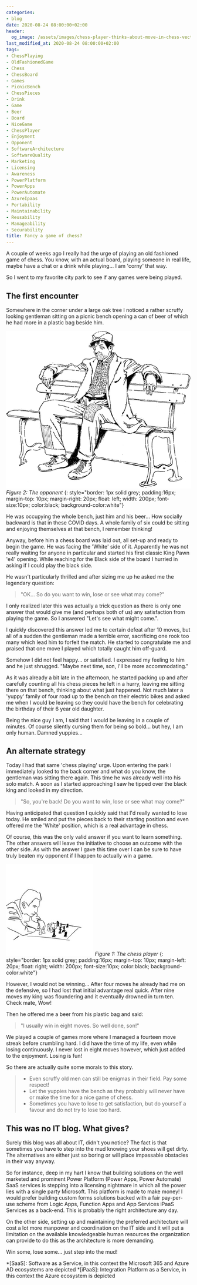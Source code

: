 ```yaml
---
categories:
- blog
date: 2020-08-24 08:00:00+02:00
header:
  og_image: /assets/images/chess-player-thinks-about-move-in-chess-vector-25152554.jpg
last_modified_at: 2020-08-24 08:00:00+02:00
tags:
- ChessPlaying
- OldFashionedGame
- Chess
- ChessBoard
- Games
- PicnicBench
- ChessPieces
- Drink
- Game
- Beer
- Board
- NiceGame
- ChessPlayer
- Enjoyment
- Opponent
- SoftwareArchitecture
- SoftwareQuality
- Marketing
- Licensing
- Awareness
- PowerPlatform
- PowerApps
- PowerAutomate
- AzureIpaas
- Portability
- Maintainability
- Reusability
- Manageability
- Securability
title: Fancy a game of chess?
---
```


A couple of weeks ago I really had the urge of playing an old fashioned game of chess. You know, with an actual board, playing someone in real life, maybe have a chat or a drink while playing... I am 'corny' that way.

So I went to my favorite city park to see if any games were being played.

## The first encounter

Somewhere in the corner under a large oak tree I noticed a rather scruffy looking gentleman sitting on a picnic bench opening a can of beer of which he had more in a plastic bag beside him.

![The opponent](/assets/images/62607_manbench_md.gif "The opponent")
*Figure 2: The opponent*
{: style="border: 1px solid grey; padding:16px; margin-top: 10px; margin-right: 20px; float: left; width: 200px; font-size:10px; color:black; background-color:white"}

He was occupying the whole bench, just him and his beer... How socially backward is that in these COVID days. A whole family of six could be sitting and enjoying themselves at that bench, I remember thinking!

Anyway, before him a chess board was laid out, all set-up and ready to begin the game. He was facing the 'White' side of it. Apparently he was not really waiting for anyone in particular and started his first classic King Pawn 'e4' opening. While reaching for the Black side of the board I hurried in asking if I could play the black side.

He wasn't particularly thrilled and after sizing me up he asked me the legendary question:

> "OK... So do you want to win, lose or see what may come?"

I only realized later this was actually a trick question as there is only one answer that would give me (and perhaps both of us) any satisfaction from playing the game. So I answered "Let's see what might come.".

I quickly discovered this answer led me to certain defeat after 10 moves, but all of a sudden the gentleman made a terrible error, sacrificing one rook too many which lead him to forfeit the match. He started to congratulate me and praised that one move I played which totally caught him off-guard.

Somehow I did not feel happy... or satisfied. I expressed my feeling to him and he just shrugged. "Maybe next time, son, I'll be more accommodating."

As it was already a bit late in the afternoon, he started packing up and after carefully counting all his chess pieces he left in a hurry, leaving me sitting there on that bench, thinking about what just happened. Not much later a 'yuppy' family of four road up to the bench on their electric bikes and asked me when I would be leaving so they could have the bench for celebrating the birthday of their 6 year old daughter.

Being the nice guy I am, I said that I would be leaving in a couple of minutes. Of course silently cursing them for being so bold... but hey, I am only human. Damned yuppies...

## An alternate strategy

Today I had that same 'chess playing' urge. Upon entering the park I immediately looked to the back corner and what do you know, the gentleman was sitting there again. This time he was already well into his solo match. A soon as I started approaching I saw he tipped over the black king and looked in my direction.

> "So, you're back! Do you want to win, lose or see what may come?"

Having anticipated that question I quickly said that I'd really wanted to lose today. He smiled and put the pieces back to their starting position and even offered me the 'White' position, which is a real advantage in chess.

Of course, this was the only valid answer if you want to learn something. The other answers will leave the initiative to choose an outcome with the other side. As with the answer I gave this time over I can be sure to have truly beaten my opponent if I happen to actually win a game.

![The chess player](/assets/images/chess-player-thinks-about-move-in-chess-vector-25152554.jpg "The chess player")
*Figure 1: The chess player*
{: style="border: 1px solid grey; padding:16px; margin-top: 10px; margin-left: 20px; float: right; width: 200px; font-size:10px; color:black; background-color:white"}

However, I would not be winning... After four moves he already had me on the defensive, so I had lost that initial advantage real quick. After nine moves my king was floundering and it eventually drowned in turn ten. Check mate, Wow!

Then he offered me a beer from his plastic bag and said:

> "I usually win in eight moves. So well done, son!"

We played a couple of games more where I managed a fourteen move streak before crumbling hard. I did have the time of my life, even while losing continuously. I never lost in eight moves however, which just added to the enjoyment. Losing is fun!

So there are actually quite some morals to this story.

> - Even scruffy old men can still be enigmas in their field. Pay some respect!
> - Let the yuppies have the bench as they probably will never have or make the time for a nice game of chess.
> - Sometimes you have to lose to get satisfaction, but do yourself a favour and do not try to lose too hard.

## This was no IT blog. What gives?

Surely this blog was all about IT, didn't you notice? The fact is that sometimes you have to step into the mud knowing your shoes will get dirty. The alternatives are either just so boring or will place impassable obstacles in their way anyway.

So for instance, deep in my hart I know that building solutions on the well marketed and prominent Power Platform (Power Apps, Power Automate) SaaS services is stepping into a licensing nightmare in which all the power lies with a single party Microsoft. This platform is made to make money! I would prefer building custom forms solutions backed with a fair pay-per-use scheme from Logic Apps, Function Apps and App Services iPaaS Services as a back-end. This is probably the right architecture any day.

On the other side, setting up and maintaining the preferred architecture will cost a lot more manpower and coordination on the IT side and it will put a limitation on the available knowledgeable human resources the organization can provide to do this as the architecture is more demanding.

Win some, lose some... just step into the mud!

<!-- Begin FootNotes -->

<!-- End FootNotes -->

<!-- Begin Abbreviations -->
*[SaaS]: Software as a Service, in this context the Microsoft 365 and Azure AD ecosystems are depicted
*[iPaaS]: Integration Platform as a Service, in this context the Azure ecosystem is depicted
<!-- End Abbreviations -->

<!-- Begin References -->

<!-- End References -->
